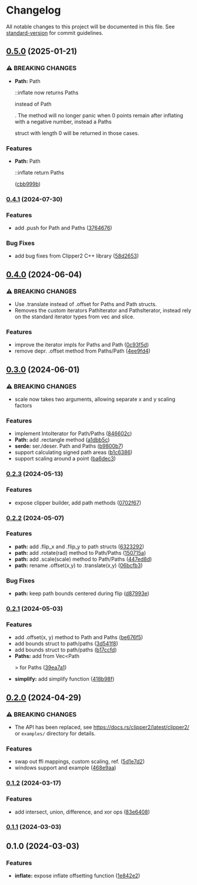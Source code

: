 # Changelog

All notable changes to this project will be documented in this file. See [standard-version](https://github.com/conventional-changelog/standard-version) for commit guidelines.

## [0.5.0](https://github.com/tirithen/clipper2/compare/v0.4.1...v0.5.0) (2025-01-21)


### ⚠ BREAKING CHANGES

* **Path:** Path<P>::inflate now returns Paths<P> instead of
Path<P>. The method will no longer panic when 0 points remain after
inflating with a negative number, instead a Paths<p> struct with length
0 will be returned in those cases.

### Features

* **Path:** Path<P>::inflate return Paths<P> ([cbb999b](https://github.com/tirithen/clipper2/commit/cbb999bcb964afed4d36f455711def0fe3346f55))

### [0.4.1](https://github.com/tirithen/clipper2/compare/v0.4.0...v0.4.1) (2024-07-30)


### Features

* add .push for Path and Paths ([3764676](https://github.com/tirithen/clipper2/commit/37646761f20c803e667f98f8ede7a68f49af6df3))


### Bug Fixes

* add bug fixes from Clipper2 C++ library ([58d2653](https://github.com/tirithen/clipper2/commit/58d2653ab6eee4a6841ce544b17cf2a73f1bad11))

## [0.4.0](https://github.com/tirithen/clipper2/compare/v0.3.0...v0.4.0) (2024-06-04)


### ⚠ BREAKING CHANGES

* Use .translate instead of .offset for Paths and Path
structs.
* Removes the custom iterators PathIterator and
PathsIterator, instead rely on the standard iterator types from vec and
slice.

### Features

* improve the iterator impls for Paths and Path ([0c93f5d](https://github.com/tirithen/clipper2/commit/0c93f5da4c7c5c2a19acb5b0de2fa11217727c82))
* remove depr. .offset method from Paths/Path ([4ee9fd4](https://github.com/tirithen/clipper2/commit/4ee9fd4d8196c2bdf841353b5675719bcf58a9d6))

## [0.3.0](https://github.com/tirithen/clipper2/compare/v0.2.3...v0.3.0) (2024-06-01)


### ⚠ BREAKING CHANGES

* scale now takes two arguments, allowing separate x and
y scaling factors

### Features

* implement IntoIterator for Path/Paths ([846602c](https://github.com/tirithen/clipper2/commit/846602c96a8a103d7097fc97d445f2e9f01c3c85))
* **Path:** add .rectangle method ([a1dbb5c](https://github.com/tirithen/clipper2/commit/a1dbb5cbaf16e5415585cba11f60bb4efe28b144))
* **serde:** ser./deser. Path and Paths ([b9800b7](https://github.com/tirithen/clipper2/commit/b9800b71deb805c2142153ea96b238f2f0a75c7c))
* support calculating signed path areas ([b1c6386](https://github.com/tirithen/clipper2/commit/b1c63862ef4effcbbec87861af8564f7b1d8bad1))
* support scaling around a point ([ba6dec3](https://github.com/tirithen/clipper2/commit/ba6dec3d14c92754c7294e9f0a4d9cab6d261925))

### [0.2.3](https://github.com/tirithen/clipper2/compare/v0.2.2...v0.2.3) (2024-05-13)


### Features

* expose clipper builder, add path methods ([0702f67](https://github.com/tirithen/clipper2/commit/0702f679425e20c8f833cb5ac52e9210432aebb5))

### [0.2.2](https://github.com/tirithen/clipper2/compare/v0.2.1...v0.2.2) (2024-05-07)


### Features

* **path:** add .flip_x and .flip_y to path structs ([6323292](https://github.com/tirithen/clipper2/commit/6323292bd0514cb1eeb544c799fb472cf9b2cf90))
* **path:** add .rotate(rad) method to Path/Paths ([150715a](https://github.com/tirithen/clipper2/commit/150715aeea21b2246efbbb99bff4b2f808fb120f))
* **path:** add .scale(scale) method to Path/Paths ([447ed8d](https://github.com/tirithen/clipper2/commit/447ed8dbfd6e5da23e1789c9a16c7522d6a8ba83))
* **path:** rename .offset(x,y) to .translate(x,y) ([06bcfb3](https://github.com/tirithen/clipper2/commit/06bcfb3d769e25e807d268e64110d09538c4662a))


### Bug Fixes

* **path:** keep path bounds centered during flip ([d87993e](https://github.com/tirithen/clipper2/commit/d87993e19d578872bc3f6df520f90fcaa736a47f))

### [0.2.1](https://github.com/tirithen/clipper2/compare/v0.2.0...v0.2.1) (2024-05-03)


### Features

* add .offset(x, y) method to Path and Paths ([be676f5](https://github.com/tirithen/clipper2/commit/be676f5beebbe0b18e1422a3852bea30a856eb96))
* add bounds struct to path/paths ([3d541f8](https://github.com/tirithen/clipper2/commit/3d541f8219d474d800e2578fde2675a950fcfdf9))
* add bounds struct to path/paths ([b17ccfd](https://github.com/tirithen/clipper2/commit/b17ccfd524c1bd5f16ae3d911cd1c71c04ce2802))
* **Paths:** add from Vec<Path<P>> for Paths ([39ea7a1](https://github.com/tirithen/clipper2/commit/39ea7a1658ac0982f7043da2d428b12ac16e6333))
* **simplify:** add simplify function ([418b98f](https://github.com/tirithen/clipper2/commit/418b98f54333db977460a2c931486f08f554fea2))

## [0.2.0](https://github.com/tirithen/clipper2/compare/v0.1.2...v0.2.0) (2024-04-29)


### ⚠ BREAKING CHANGES

* The API has been replaced, see
https://docs.rs/clipper2/latest/clipper2/ or `examples/` directory for
details.

### Features

* swap out ffi mappings, custom scaling, ref. ([5d1e7d2](https://github.com/tirithen/clipper2/commit/5d1e7d2189d236ecaf8f01d3fd3a815589f293fd))
* windows support and example ([468e9aa](https://github.com/tirithen/clipper2/commit/468e9aaae6e3aedcaa3d5a1d582c4a2be1062af7))

### [0.1.2](https://github.com/tirithen/clipper2/compare/v0.1.1...v0.1.2) (2024-03-17)


### Features

* add intersect, union, difference, and xor ops ([83e6408](https://github.com/tirithen/clipper2/commit/83e64084b069b452fe753f4262ce48677b121754))

### [0.1.1](https://github.com/tirithen/clipper2/compare/v0.1.0...v0.1.1) (2024-03-03)

## 0.1.0 (2024-03-03)


### Features

* **inflate:** expose inflate offsetting function ([1e842e2](https://github.com/tirithen/clipper2/commit/1e842e2756634752fdfcc38500509a901e01fd99))
